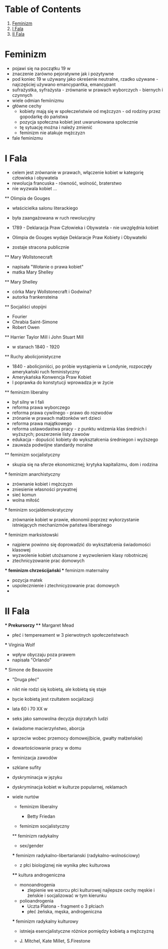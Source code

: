 
# Table of Contents

1.  [Feminizm](#org7ee22a7)
2.  [I Fala](#org6ec295e)
3.  [II Fala](#org6e718b8)



<a id="org7ee22a7"></a>

# Feminizm

-   pojawi się na początku 19 w
-   znaczenie zarówno pejoratywne jak i pozytywne
-   pod koniec 19 w używany jako okreśenie neutralne, rzadko używane - najczęściej używano emancypantka, emancypant
-   sufrażystka, syfrażysta - zrównanie w prawach wyborczych - biernych i czynnych
-   wiele odmian femiinizmu
-   główne cechy
    -   kobiety mają się w społeczeństwie od mężczyzn - od rodziny przez gopodarkę do państwa
    -   pozycja społeczna kobiet jest uwarunkowana spolecznie
    -   tę sytuację można i należy zmienić
    -   feminizm nie atakuje mężczyzn
-   fale feminizmu


<a id="org6ec295e"></a>

# I Fala

-   celem jest zrównanie w prawach, włączenie kobiet w kategorię człowieka i obywatela
-   rewolucja francuska - równość, wolność, braterstwo
-   nie wyzwala kobiet &#x2026;

\*\* Olimpia de Gouges

-   właścicielka salonu literackiego
-   była zaangażowana w ruch rewolucyjny

-   1789 - Deklaracja Praw Człowieka i Obywatela - nie uwzględnia kobiet
-   Olimpia de Gouges wydaje Deklaracje Praw Kobiety i Obywatelki
-   zostaje stracona publicznie

\*\* Mary Wollstonecraft

-   napisała "Wołanie o prawa kobiet"
-   matka Mary Shelley

\*\* Mary Shelley

-   córka Mary Wollstonecraft i Godwina?
-   autorka frankensteina

\*\* Socjaliści utopijni

-   Fourier
-   Chrabia Saint-Simone
-   Robert Owen

\*\* Harrier Taylor Mill i John Stuart Mill

-   w stanach 1840 - 1920

\*\* Ruchy abolicjonistyczne

-   1840 - abolicjoniści, po próbie wystąpienia w Londynie, rozpoczęły amerykański ruch feministyczny
-   Amerykańska Konwencja Praw Kobiet
-   I poprawka do konstytucji wprowadza je w życie

\*\* feminizm liberalny

-   był silny w I fali
-   reforma prawa wyborczego
-   reforma prawa cywilnego - prawo do rozwodów
-   zrónanie w prawach małżonków wrt dzieci
-   reforma prawa majątkowego
-   reforma ustawodastwa pracy  - z punktu widzenia klas średnich i wyższych; poszerzenie listy zawoów
-   edukacja - dopuścić kobiety do wykształcenia średniegon i wyższego
-   zauważa podwójne standardy moralne

\*\* feminizm socjalistyczny

-   skupia się na sferze ekonomicznej; krytyka kapitalizmu, dom i rodzina

**\*** feminizm anarchistyczny

-   zrównanie kobiet i mężczyzn
-   zniesienie własności prywatnej
-   sieć komun
-   wolna miłość

**\*** feminizm socjaldemokratyczny

-   zrównanie kobiet w prawie, ekonomii poprzez wykorzystanie istniejących mechanizmów państwa liberalnego

**\*** feminizm marksistowski

-   najpierw powinno się doprowadzić do wykształcenia świadomości klasowej
-   wyzwolenie kobiet utożsamone z wyzwoleniem klasy robotniczej
-   ztechnicyzowanie prac domowych

**\* feminizm chrześcijański
\*** feminizm  maternalny

-   pozycja matek
-   uspolecznienie i ztechnicyzowanie prac domowych
-   


<a id="org6e718b8"></a>

# II Fala

**\* Prekursorzy
  \*\*** Margaret Mead

-   płeć i tempereament w 3 pierwotnych społeczeństwach

**\*** Virginia Wolf

-   wpływ obyczaju poza prawem
-   napisała "Orlando"

**\*** Simone de Beauvoire

-   "Druga płeć"
-   nikt nie rodzi się kobietą, ale kobietą się staje
-   bycie kobietą jest rzultatem socjalizacji
-   lata 60 i 70 XX w

-   seks jako samowolna decyzja dojrzałych ludzi
-   świadome macierzyństwo, aborcja
-   sprzeciw wobec przemocy domowej(bicie, gwałty małżeńskie)
-   dowartościowanie pracy w domu
-   feminizacja zawodów
-   szklane sufity
-   dyskryminacja w języku
-   dyskryminacja kobiet w kulturze popularnej, reklamach

-   wiele nurtów 
    
    -   feminizm liberalny 
        -   Betty Friedan
    
    -   feminizm socjalistyczny
    
    \*\* feminizm radykalny
    
    -   sex/gender
    
    **\*** feminizm radykalno-libertarianski (radykalno-wolnościowy)
    
    -   z płci biologiznej nie wynika płec kulturowa
    
    **\*\*** kultura androgeniczna
    
    -   monoandrogenia
        -   zlepienie we wzorcu płci kulturowej najlepsze cechy męskie i żeńskie i socjalizować w tym kierunku
    -   polioandrogenia 
        -   Uczta Platona - fragment o 3 płciach
        -   płeć żeńska, męska, androgeniczna
    
    **\*** feminizm radykalny kulturowy
    
    -   istnieja esencjalistyczne różnice pomiędzy kobietą a mężczyzną
    
    -   J. Mitchel, Kate Millet, S.Firestone

